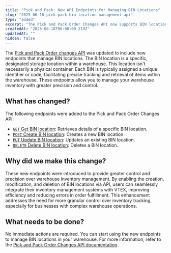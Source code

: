 ```yaml
---
title: "Pick and Pack: New API Endpoints for Managing BIN Locations"
slug: "2025-06-18-pick-pack-bin-location-management-api"
type: "added"
excerpt: "The Pick and Pack Order Changes API now supports BIN location management with new endpoints for creating, updating, retrieving, and deleting BIN locations, enhancing warehouse inventory precision and control."
createdAt: "2025-06-18T00:00:00.219Z"
updatedAt: ""
hidden: false
---
```


The [Pick and Pack Order changes API](https://developers.vtex.com/docs/api-reference/pick-and-pack-order-changes-api) was updated to include new endpoints that manage BIN locations. The BIN location is a specific, designated storage location within a warehouse. This location isn't necessarily a physical container. Each BIN is typically assigned a unique identifier or code, facilitating precise tracking and retrieval of items within the warehouse. These endpoints allow you to manage your warehouse inventory with greater precision and control.

## What has changed?

The following endpoints were added to the Pick and Pack Order Changes API:

- [`GET` Get BIN location](https://developers.vtex.com/docs/api-reference/pick-and-pack-order-changes-api#get-/-skuId-/warehouses/-warehouseId-): Retrieves details of a specific BIN location.
- [`POST` Create BIN location](https://developers.vtex.com/docs/api-reference/pick-and-pack-order-changes-api#post-/-skuId-/warehouses/-warehouseId-): Creates a new BIN location.
- [`PUT` Update BIN location](https://developers.vtex.com/docs/api-reference/pick-and-pack-order-changes-api#put-/-skuId-/warehouses/-warehouseId-): Updates an existing BIN location.
- [`DELETE` Delete BIN location](https://developers.vtex.com/docs/api-reference/pick-and-pack-order-changes-api#delete-/-skuId-/warehouses/-warehouseId-): Deletes a BIN location.

## Why did we make this change?

These new endpoints were introduced to provide greater control and precision over warehouse inventory management. By enabling the creation, modification, and deletion of BIN locations via API, users can seamlessly integrate their inventory management systems with VTEX, improving efficiency and reducing errors in order fulfillment. This enhancement addresses the need for more granular control over inventory tracking, especially for businesses with complex warehouse operations.

## What needs to be done?

No immediate actions are required. You can start using the new endpoints to manage BIN locations in your warehouse. For more information, refer to the [Pick and Pack Order Changes API documentation](https://developers.vtex.com/docs/api-reference/pick-and-pack-order-changes-api).
